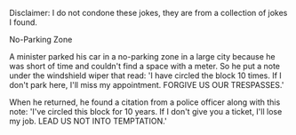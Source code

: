 Disclaimer: I do not condone these jokes, they are from a collection of jokes I found.

No-Parking Zone

A minister parked his car in a no-parking zone in a large city because he was short of time and couldn't find a space with a meter. So he put a note under the windshield wiper that read: 'I have circled the block 10 times. If I don't park here, I'll miss my appointment. FORGIVE US OUR TRESPASSES.'

When he returned, he found a citation from a police officer along with this note: 'I've circled this block for 10 years. If I don't give you a ticket, I'll lose my job. LEAD US NOT INTO TEMPTATION.'

